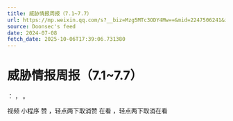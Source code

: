 ```yaml
---
title: 威胁情报周报（7.1~7.7）
url: https://mp.weixin.qq.com/s?__biz=Mzg5MTc3ODY4Mw==&mid=2247506241&idx=1&sn=a76fc42339b088ea15f3fdd6553ea83d
source: Doonsec's feed
date: 2024-07-08
fetch_date: 2025-10-06T17:39:06.731380
---
```


# 威胁情报周报（7.1~7.7）

：
，
。

视频
小程序
赞
，轻点两下取消赞
在看
，轻点两下取消在看